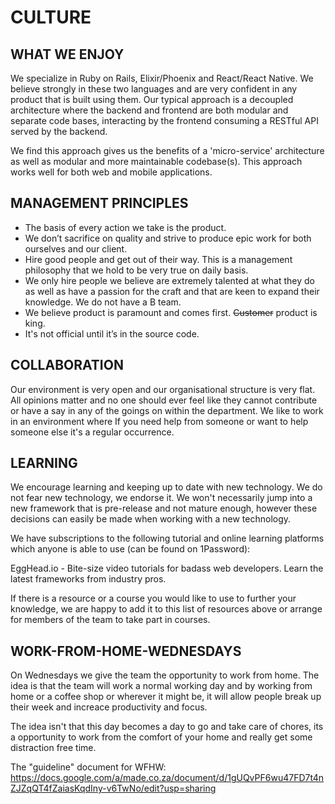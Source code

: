 # CULTURE

## WHAT WE ENJOY

We specialize in Ruby on Rails, Elixir/Phoenix and React/React Native. We believe strongly in these two languages and are very confident in any product that is built using them. Our typical approach is a decoupled architecture where the backend and frontend are both modular and separate code bases, interacting by the frontend consuming a RESTful API served by the backend.

We find this approach gives us the benefits of a 'micro-service' architecture as well as modular and more maintainable codebase(s). This approach works well for both web and mobile applications.

## MANAGEMENT PRINCIPLES

- The basis of every action we take is the product.
- We don’t sacrifice on quality and strive to produce epic work for both ourselves and our client.
- Hire good people and get out of their way. This is a management philosophy that we hold to be very true on daily basis.
- We only hire people we believe are extremely talented at what they do as well as have a passion for the craft and that are keen to expand their knowledge. We do not have a B team.
- We believe product is paramount and comes first. ~~Customer~~ product is king.
- It's not official until it’s in the source code.

## COLLABORATION

Our environment is very open and our organisational structure is very flat. All opinions matter and no one should ever feel like they cannot contribute or have a say in any of the goings on within the department. We like to work in an environment where If you need help from someone or want to help someone else it's a regular occurrence.

## LEARNING

We encourage learning and keeping up to date with new technology. We do not fear new technology, we endorse it. We won't necessarily jump into a new framework that is pre-release and not mature enough, however these decisions can easily be made when working with a new technology.

We have subscriptions to the following tutorial and online learning platforms which anyone is able to use (can be found on 1Password):

EggHead.io -  Bite-size video tutorials for badass web developers. Learn the latest frameworks from industry pros.

If there is a resource or a course you would like to use to further your knowledge, we are happy to add it to this list of resources above or arrange for members of the team to take part in courses.

## WORK-FROM-HOME-WEDNESDAYS

On Wednesdays we give the team the opportunity to work from home. The idea is that the team will work a normal working day and by working from home or a coffee shop or wherever it might be, it will allow people break up their week and increace productivity and focus.

The idea isn't that this day becomes a day to go and take care of chores, its a opportunity to work from the comfort of your home and really get some distraction free time.

The "guideline" document for WFHW:
https://docs.google.com/a/made.co.za/document/d/1gUQvPF6wu47FD7t4nZJZqQT4fZaiasKqdIny-v6TwNo/edit?usp=sharing
